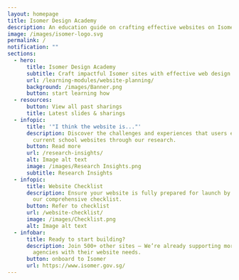 ```yaml
---
layout: homepage
title: Isomer Design Academy
description: An education guide on crafting effective websites on Isomer.
image: /images/isomer-logo.svg
permalink: /
notification: ""
sections:
  - hero:
      title: Isomer Design Academy
      subtitle: Craft impactful Isomer sites with effective web design strategies
      url: /learning-modules/website-planning/
      background: /images/Banner.png
      button: start learning how
  - resources:
      button: View all past sharings
      title: Latest slides & sharings
  - infopic:
      title: '"I think the website is..."'
      description: Discover the challenges and experiences that users encounter on
        current school websites through our research.
      button: Read more
      url: /research-insights/
      alt: Image alt text
      image: /images/Research Insights.png
      subtitle: Research Insights
  - infopic:
      title: Website Checklist
      description: Ensure your website is fully prepared for launch by referring to
        our comprehensive checklist.
      button: Refer to checklist
      url: /website-checklist/
      image: /images/Checklist.png
      alt: Image alt text
  - infobar:
      title: Ready to start building?
      description: Join 500+ other sites – We’re already supporting more than 70
        agencies with their website needs.
      button: onboard to Isomer
      url: https://www.isomer.gov.sg/
---
```

